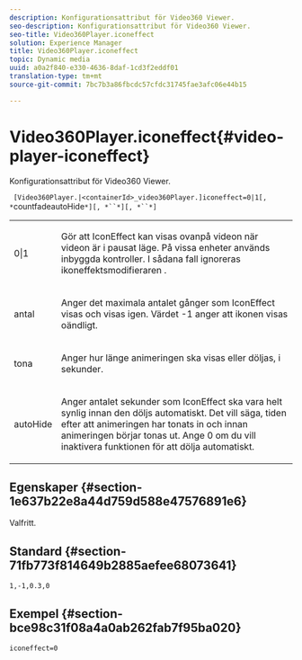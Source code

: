 ```yaml
---
description: Konfigurationsattribut för Video360 Viewer.
seo-description: Konfigurationsattribut för Video360 Viewer.
seo-title: Video360Player.iconeffect
solution: Experience Manager
title: Video360Player.iconeffect
topic: Dynamic media
uuid: a0a2f840-e330-4636-8daf-1cd3f2eddf01
translation-type: tm+mt
source-git-commit: 7bc7b3a86fbcdc57cfdc31745fae3afc06e44b15

---
```



# Video360Player.iconeffect{#video-player-iconeffect}

Konfigurationsattribut för Video360 Viewer.

` [Video360Player.|<containerId>_video360Player.]iconeffect=0|1[, *`countfadeautoHide`*][, *``*][, *``*]`

<table id="table_441553CD34C94A58A9D7CBF772DEDDB6"> 
 <tbody> 
  <tr> 
   <td colname="col1"> <p> <span class="codeph"> 0|1</span> </p> </td> 
   <td colname="col2"> <p> Gör att IconEffect kan visas ovanpå videon när videon är i pausat läge. På vissa enheter används inbyggda kontroller. I sådana fall ignoreras <span class="codeph"> ikoneffektsmodifieraren</span> . </p> </td> 
  </tr> 
  <tr> 
   <td colname="col1"> <p> <span class="codeph"><span class="varname"> antal</span></span> </p> </td> 
   <td colname="col2"> <p> Anger det maximala antalet gånger som IconEffect visas och visas igen. Värdet <span class="codeph"> -1</span> anger att ikonen visas oändligt. </p> </td> 
  </tr> 
  <tr> 
   <td colname="col1"> <p> <span class="codeph"><span class="varname"> tona</span></span> </p> </td> 
   <td colname="col2"> <p> Anger hur länge animeringen ska visas eller döljas, i sekunder. </p> </td> 
  </tr> 
  <tr> 
   <td colname="col1"> <p> <span class="codeph"><span class="varname"> autoHide</span></span> </p> </td> 
   <td colname="col2"> <p> Anger antalet sekunder som IconEffect ska vara helt synlig innan den döljs automatiskt. Det vill säga, tiden efter att animeringen har tonats in och innan animeringen börjar tonas ut. Ange 0 <span class="codeph"></span> om du vill inaktivera funktionen för att dölja automatiskt. </p> </td> 
  </tr> 
 </tbody> 
</table>

## Egenskaper {#section-1e637b22e8a44d759d588e47576891e6}

Valfritt.

## Standard {#section-71fb773f814649b2885aefee68073641}

`1,-1,0.3,0`

## Exempel {#section-bce98c31f08a4a0ab262fab7f95ba020}

`iconeffect=0`
